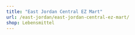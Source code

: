 ```yaml
---
title: "East Jordan Central EZ Mart"
url: /east-jordan/east-jordan-central-ez-mart/
shop: Lebensmittel
---
```


